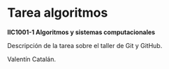 # Tarea algoritmos

**IIC1001-1 Algoritmos y sistemas computacionales**

Descripción de la tarea sobre el taller de Git y GitHub.

Valentín Catalán.
